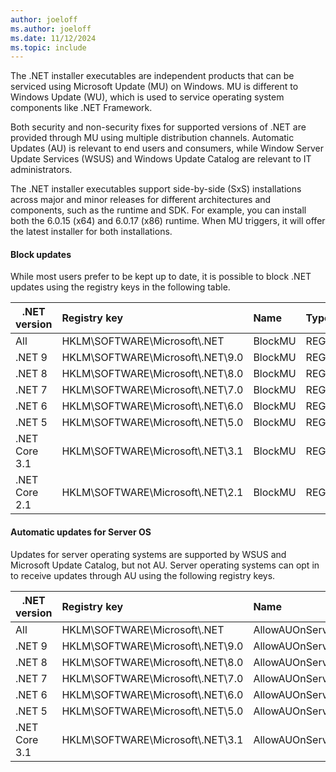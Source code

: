 ```yaml
---
author: joeloff
ms.author: joeloff
ms.date: 11/12/2024
ms.topic: include
---
```


The .NET installer executables are independent products that can be serviced using Microsoft Update (MU) on Windows. MU is different to Windows Update (WU), which is used to service operating system components like .NET Framework.

Both security and non-security fixes for supported versions of .NET are provided through MU using multiple distribution channels. Automatic Updates (AU) is relevant to end users and consumers, while Window Server Update Services (WSUS) and Windows Update Catalog are relevant to IT administrators.

The .NET installer executables support side-by-side (SxS) installations across major and minor releases for different architectures and components, such as the runtime and SDK. For example, you can install both the 6.0.15 (x64) and 6.0.17 (x86) runtime. When MU triggers, it will offer the latest installer for both installations.

#### Block updates

While most users prefer to be kept up to date, it is possible to block .NET updates using the registry keys in the following table.

| .NET version | Registry key | Name | Type | Value |
| -------------- | :--------- | :---------- | :---------- | :---------- |
| All | HKLM\SOFTWARE\Microsoft\\.NET | BlockMU | REG_DWORD | 0x00000001 |
| .NET 9 | HKLM\SOFTWARE\Microsoft\\.NET\9.0 | BlockMU | REG_DWORD | 0x00000001 |
| .NET 8 | HKLM\SOFTWARE\Microsoft\\.NET\8.0 | BlockMU | REG_DWORD | 0x00000001 |
| .NET 7 | HKLM\SOFTWARE\Microsoft\\.NET\7.0 | BlockMU | REG_DWORD | 0x00000001 |
| .NET 6 | HKLM\SOFTWARE\Microsoft\\.NET\6.0 | BlockMU | REG_DWORD | 0x00000001 |
| .NET 5 | HKLM\SOFTWARE\Microsoft\\.NET\5.0 | BlockMU | REG_DWORD | 0x00000001 |
| .NET Core 3.1 | HKLM\SOFTWARE\Microsoft\\.NET\3.1 | BlockMU | REG_DWORD | 0x00000001 |
| .NET Core 2.1 | HKLM\SOFTWARE\Microsoft\\.NET\2.1 | BlockMU | REG_DWORD | 0x00000001 |

#### Automatic updates for Server OS

Updates for server operating systems are supported by WSUS and Microsoft Update Catalog, but not AU. Server operating systems can opt in to receive updates through AU using the following registry keys.

| .NET version | Registry key | Name | Type | Value |
| -------------- | :--------- | :---------- | :---------- | :---------- |
| All | HKLM\SOFTWARE\Microsoft\\.NET | AllowAUOnServerOS | REG_DWORD | 0x00000001 |
| .NET 9 | HKLM\SOFTWARE\Microsoft\\.NET\9.0 | AllowAUOnServerOS | REG_DWORD | 0x00000001 |
| .NET 8 | HKLM\SOFTWARE\Microsoft\\.NET\8.0 | AllowAUOnServerOS | REG_DWORD | 0x00000001 |
| .NET 7 | HKLM\SOFTWARE\Microsoft\\.NET\7.0 | AllowAUOnServerOS | REG_DWORD | 0x00000001 |
| .NET 6 | HKLM\SOFTWARE\Microsoft\\.NET\6.0 | AllowAUOnServerOS | REG_DWORD | 0x00000001 |
| .NET 5 | HKLM\SOFTWARE\Microsoft\\.NET\5.0 | AllowAUOnServerOS | REG_DWORD | 0x00000001 |
| .NET Core 3.1 | HKLM\SOFTWARE\Microsoft\\.NET\3.1 | AllowAUOnServerOS | REG_DWORD | 0x00000001 |

